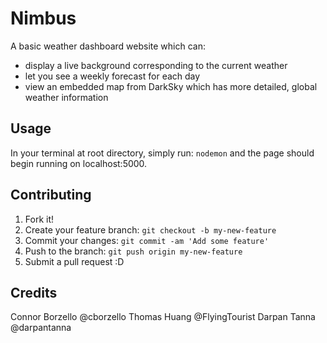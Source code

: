 # Nimbus

A basic weather dashboard website which can:
- display a live background corresponding to the current weather
- let you see a weekly forecast for each day
- view an embedded map from DarkSky which has more detailed, global weather information


## Usage

In your terminal at root directory, simply run:
`nodemon`
and the page should begin running on localhost:5000.

## Contributing

1. Fork it!
2. Create your feature branch: `git checkout -b my-new-feature`
3. Commit your changes: `git commit -am 'Add some feature'`
4. Push to the branch: `git push origin my-new-feature`
5. Submit a pull request :D

## Credits

Connor Borzello @cborzello
Thomas Huang @FlyingTourist
Darpan Tanna @darpantanna
